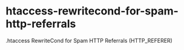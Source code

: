 # htaccess-rewritecond-for-spam-http-referrals
.htaccess RewriteCond for Spam HTTP Referrals (HTTP_REFERER)
